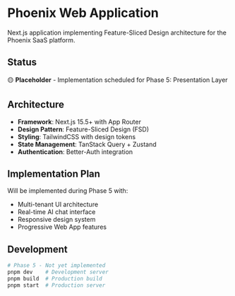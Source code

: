 # Phoenix Web Application

Next.js application implementing Feature-Sliced Design architecture for the Phoenix SaaS platform.

## Status
🟡 **Placeholder** - Implementation scheduled for Phase 5: Presentation Layer

## Architecture
- **Framework**: Next.js 15.5+ with App Router
- **Design Pattern**: Feature-Sliced Design (FSD)
- **Styling**: TailwindCSS with design tokens
- **State Management**: TanStack Query + Zustand
- **Authentication**: Better-Auth integration

## Implementation Plan
Will be implemented during Phase 5 with:
- Multi-tenant UI architecture
- Real-time AI chat interface
- Responsive design system
- Progressive Web App features

## Development
```bash
# Phase 5 - Not yet implemented
pnpm dev    # Development server
pnpm build  # Production build
pnpm start  # Production server
```